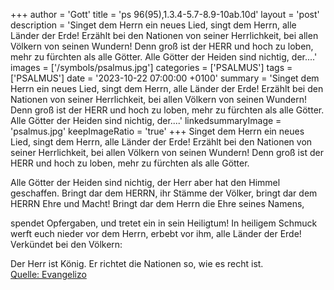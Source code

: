 +++
author = 'Gott'
title = 'ps 96(95),1.3.4-5.7-8.9-10ab.10d'
layout = 'post'
description = 'Singet dem Herrn ein neues Lied, singt dem Herrn, alle Länder der Erde! Erzählt bei den Nationen von seiner Herrlichkeit, bei allen Völkern von seinen Wundern! Denn groß ist der HERR und hoch zu loben, mehr zu fürchten als alle Götter.   Alle Götter der Heiden sind nichtig, der....'
images = ['/symbols/psalmus.jpg']
categories = ['PSALMUS']
tags = ['PSALMUS']
date = '2023-10-22 07:00:00 +0100'
summary = 'Singet dem Herrn ein neues Lied, singt dem Herrn, alle Länder der Erde! Erzählt bei den Nationen von seiner Herrlichkeit, bei allen Völkern von seinen Wundern! Denn groß ist der HERR und hoch zu loben, mehr zu fürchten als alle Götter.   Alle Götter der Heiden sind nichtig, der....'
linkedsummaryImage = 'psalmus.jpg'
keepImageRatio = 'true'
+++
Singet dem Herrn ein neues Lied,
singt dem Herrn, alle Länder der Erde!
Erzählt bei den Nationen von seiner Herrlichkeit, bei allen Völkern von seinen Wundern!
Denn groß ist der HERR und hoch zu loben, mehr zu fürchten als alle Götter. 

Alle Götter der Heiden sind nichtig,
der Herr aber hat den Himmel geschaffen.<!--more-->
Bringt dar dem HERRN, ihr Stämme der Völker, bringt dar dem HERRN Ehre und Macht! 
Bringt dar dem Herrn die Ehre seines Namens,

spendet Opfergaben, und tretet ein in sein Heiligtum!
In heiligem Schmuck werft euch nieder vor dem Herrn,
erbebt vor ihm, alle Länder der Erde!
Verkündet bei den Völkern:

Der Herr ist König.
Er richtet die Nationen so, wie es recht ist.<br> [Quelle: Evangelizo](https://evangeliumtagfuertag.org/DE/gospel)